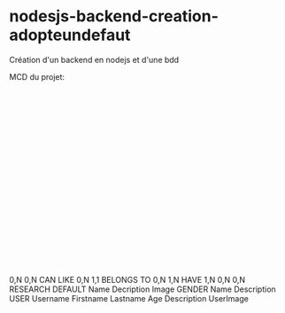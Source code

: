 # nodesjs-backend-creation-adopteundefaut
Création d'un backend en nodejs et d'une bdd

MCD du projet:


<?xml version="1.0" standalone="no"?>
<!DOCTYPE svg PUBLIC "-//W3C//DTD SVG 1.1//EN"
"http://www.w3.org/Graphics/SVG/1.1/DTD/svg11.dtd">

<svg width="331" height="321" view_box="0 0 331 321"
xmlns="http://www.w3.org/2000/svg"
xmlns:link="http://www.w3.org/1999/xlink">\n\n<desc>Généré par Mocodo 2.3.7 le Sat, 02 Jan 2021 08:12:26</desc>

<rect id="frame" x="0" y="0" width="331" height="321" fill="#ffffbf" stroke="none" stroke-width="0"/>

<!-- Association CAN LIKE -->
<path d="M154 169 C 196.666666667 237.0 196.666666667 276.333333333 154 287" fill="none" stroke="#f46d43" stroke-width="2"/>
<text x="157.0" y="254" fill="#1a9850" font-family="Verdana" font-size="12">0,N</text>
<path d="M154 169 C 111.333333333 237.0 111.333333333 276.333333333 154 287" fill="none" stroke="#f46d43" stroke-width="2"/>
<text x="129.0" y="254" fill="#1a9850" font-family="Verdana" font-size="12">0,N</text>
<g id="association-CAN LIKE">
	<path d="M 176 262 a 14 14 90 0 1 14 14 V 287 h -72 V 276 a 14 14 90 0 1 14 -14" fill="#fdae61" stroke="#fdae61" stroke-width="0"/>
	<path d="M 190 287.0 v 11 a 14 14 90 0 1 -14 14 H 132 a 14 14 90 0 1 -14 -14 V 287.0 H 72" fill="#fee08b" stroke="#fee08b" stroke-width="0"/>
	<rect x="118" y="262" width="72" height="50" fill="none" rx="14" stroke="#f46d43" stroke-width="2"/>
	<line x1="118" y1="287" x2="190" y2="287" stroke="#f46d43" stroke-width="1"/>
	<text x="125" y="279.7" fill="#000000" font-family="Verdana" font-size="12">CAN LIKE</text>
</g>

<!-- Association BELONGS TO -->
<line x1="274" y1="51" x2="274" y2="169" stroke="#f46d43" stroke-width="2"/>
<text x="279.0" y="102" fill="#1a9850" font-family="Verdana" font-size="12">0,N</text>
<line x1="154" y1="169" x2="274" y2="169" stroke="#f46d43" stroke-width="2"/>
<text x="199" y="186.0" fill="#1a9850" font-family="Verdana" font-size="12">1,1</text>
<g id="association-BELONGS TO">
	<path d="M 308 144 a 14 14 90 0 1 14 14 V 169 h -96 V 158 a 14 14 90 0 1 14 -14" fill="#fdae61" stroke="#fdae61" stroke-width="0"/>
	<path d="M 322 169.0 v 11 a 14 14 90 0 1 -14 14 H 240 a 14 14 90 0 1 -14 -14 V 169.0 H 96" fill="#fee08b" stroke="#fee08b" stroke-width="0"/>
	<rect x="226" y="144" width="96" height="50" fill="none" rx="14" stroke="#f46d43" stroke-width="2"/>
	<line x1="226" y1="169" x2="322" y2="169" stroke="#f46d43" stroke-width="1"/>
	<text x="233" y="161.7" fill="#000000" font-family="Verdana" font-size="12">BELONGS TO</text>
</g>

<!-- Association HAVE -->
<line x1="45" y1="51" x2="45" y2="169" stroke="#f46d43" stroke-width="2"/>
<text x="50.0" y="110" fill="#1a9850" font-family="Verdana" font-size="12">0,N</text>
<line x1="154" y1="169" x2="45" y2="169" stroke="#f46d43" stroke-width="2"/>
<text x="87" y="186.0" fill="#1a9850" font-family="Verdana" font-size="12">1,N</text>
<g id="association-HAVE">
	<path d="M 55 144 a 14 14 90 0 1 14 14 V 169 h -48 V 158 a 14 14 90 0 1 14 -14" fill="#fdae61" stroke="#fdae61" stroke-width="0"/>
	<path d="M 69 169.0 v 11 a 14 14 90 0 1 -14 14 H 35 a 14 14 90 0 1 -14 -14 V 169.0 H 48" fill="#fee08b" stroke="#fee08b" stroke-width="0"/>
	<rect x="21" y="144" width="48" height="50" fill="none" rx="14" stroke="#f46d43" stroke-width="2"/>
	<line x1="21" y1="169" x2="69" y2="169" stroke="#f46d43" stroke-width="1"/>
	<text x="28" y="161.7" fill="#000000" font-family="Verdana" font-size="12">HAVE</text>
</g>

<!-- Association RESEARCH -->
<line x1="154" y1="169" x2="154" y2="51" stroke="#f46d43" stroke-width="2"/>
<text x="159.0" y="93" fill="#1a9850" font-family="Verdana" font-size="12">1,N</text>
<line x1="274" y1="51" x2="154" y2="51" stroke="#f46d43" stroke-width="2"/>
<text x="207" y="68.0" fill="#1a9850" font-family="Verdana" font-size="12">0,N</text>
<line x1="45" y1="51" x2="154" y2="51" stroke="#f46d43" stroke-width="2"/>
<text x="86" y="68.0" fill="#1a9850" font-family="Verdana" font-size="12">0,N</text>
<g id="association-RESEARCH">
	<path d="M 181 26 a 14 14 90 0 1 14 14 V 51 h -82 V 40 a 14 14 90 0 1 14 -14" fill="#fdae61" stroke="#fdae61" stroke-width="0"/>
	<path d="M 195 51.0 v 11 a 14 14 90 0 1 -14 14 H 127 a 14 14 90 0 1 -14 -14 V 51.0 H 82" fill="#fee08b" stroke="#fee08b" stroke-width="0"/>
	<rect x="113" y="26" width="82" height="50" fill="none" rx="14" stroke="#f46d43" stroke-width="2"/>
	<line x1="113" y1="51" x2="195" y2="51" stroke="#f46d43" stroke-width="1"/>
	<text x="120" y="43.7" fill="#000000" font-family="Verdana" font-size="12">RESEARCH</text>
</g>

<!-- Entity DEFAULT -->
<g id="entity-DEFAULT">
	<g id="frame-DEFAULT">
		<rect x="9" y="9" width="72" height="25" fill="#a6d96a" stroke="#a6d96a" stroke-width="0"/>
		<rect x="9" y="34.0" width="72" height="59" fill="#d9ef8b" stroke="#d9ef8b" stroke-width="0"/>
		<rect x="9" y="9" width="72" height="84" fill="none" stroke="#66bd63" stroke-width="2"/>
		<line x1="9" y1="34" x2="81" y2="34" stroke="#66bd63" stroke-width="1"/>
	</g>
	<text x="17" y="26.7" fill="#000000" font-family="Verdana" font-size="12">DEFAULT</text>
	<text x="14" y="51.8" fill="#000000" font-family="Verdana" font-size="12">Name</text>
	<line x1="14" y1="54" x2="50" y2="54" stroke="#000000" stroke-width="1"/>
	<text x="14" y="68.8" fill="#000000" font-family="Verdana" font-size="12">Decription</text>
	<text x="14" y="85.8" fill="#000000" font-family="Verdana" font-size="12">Image</text>
</g>

<!-- Entity GENDER -->
<g id="entity-GENDER">
	<g id="frame-GENDER">
		<rect x="234" y="17" width="80" height="25" fill="#a6d96a" stroke="#a6d96a" stroke-width="0"/>
		<rect x="234" y="42.0" width="80" height="43" fill="#d9ef8b" stroke="#d9ef8b" stroke-width="0"/>
		<rect x="234" y="17" width="80" height="68" fill="none" stroke="#66bd63" stroke-width="2"/>
		<line x1="234" y1="42" x2="314" y2="42" stroke="#66bd63" stroke-width="1"/>
	</g>
	<text x="248" y="34.7" fill="#000000" font-family="Verdana" font-size="12">GENDER</text>
	<text x="239" y="59.8" fill="#000000" font-family="Verdana" font-size="12">Name</text>
	<line x1="239" y1="62" x2="275" y2="62" stroke="#000000" stroke-width="1"/>
	<text x="239" y="76.8" fill="#000000" font-family="Verdana" font-size="12">Description</text>
</g>

<!-- Entity USER -->
<g id="entity-USER">
	<g id="frame-USER">
		<rect x="114" y="101" width="80" height="25" fill="#a6d96a" stroke="#a6d96a" stroke-width="0"/>
		<rect x="114" y="126.0" width="80" height="111" fill="#d9ef8b" stroke="#d9ef8b" stroke-width="0"/>
		<rect x="114" y="101" width="80" height="136" fill="none" stroke="#66bd63" stroke-width="2"/>
		<line x1="114" y1="126" x2="194" y2="126" stroke="#66bd63" stroke-width="1"/>
	</g>
	<text x="137" y="118.7" fill="#000000" font-family="Verdana" font-size="12">USER</text>
	<text x="119" y="143.7" fill="#000000" font-family="Verdana" font-size="12">Username</text>
	<line x1="119" y1="146" x2="181" y2="146" stroke="#000000" stroke-width="1"/>
	<text x="119" y="160.7" fill="#000000" font-family="Verdana" font-size="12">Firstname</text>
	<text x="119" y="177.8" fill="#000000" font-family="Verdana" font-size="12">Lastname</text>
	<text x="119" y="194.8" fill="#000000" font-family="Verdana" font-size="12">Age</text>
	<text x="119" y="211.8" fill="#000000" font-family="Verdana" font-size="12">Description</text>
	<text x="119" y="228.8" fill="#000000" font-family="Verdana" font-size="12">UserImage</text>
</g>
</svg>
